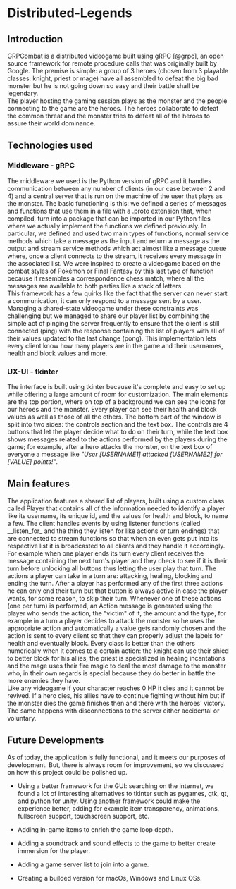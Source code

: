 # Distributed-Legends
## Introduction

GRPCombat is a distributed videogame built using gRPC [@grpc], an open
source framework for remote procedure calls that was originally built by
Google. The premise is simple: a group of 3 heroes (chosen from 3
playable classes: knight, priest or mage) have all assembled to defeat
the big bad monster but he is not going down so easy and their battle
shall be legendary.\
The player hosting the gaming session plays as the monster and the
people connecting to the game are the heroes. The heroes collaborate to
defeat the common threat and the monster tries to defeat all of the
heroes to assure their world dominance.

## Technologies used

### Middleware - gRPC

The middleware we used is the Python version of gRPC and it handles
communication between any number of clients (in our case between 2 and
4) and a central server that is run on the machine of the user that
plays as the monster. The basic functioning is this: we defined a series
of messages and functions that use them in a file with a .proto
extension that, when compiled, turn into a package that can be imported
in our Python files where we actually implement the functions we defined
previously. In particular, we defined and used two main types of
functions, normal service methods which take a message as the input and
return a message as the output and stream service methods which act
almost like a message queue where, once a client connects to the stream,
it receives every message in the associated list. We were inspired to
create a videogame based on the combat styles of Pokémon or Final
Fantasy by this last type of function because it resembles a
correspondence chess match, where all the messages are available to both
parties like a stack of letters.\
This framework has a few quirks like the fact that the server can never
start a communication, it can only respond to a message sent by a user.
Managing a shared-state videogame under these constraints was
challenging but we managed to share our player list by combining the
simple act of pinging the server frequently to ensure that the client is
still connected (ping) with the response containing the list of players
with all of their values updated to the last change (pong). This
implementation lets every client know how many players are in the game
and their usernames, health and block values and more.

### UX-UI - tkinter

The interface is built using tkinter because it's complete and
easy to set up while offering a large amount of room for customization.
The main elements are the top portion, where on top of a background we
can see the icons for our heroes and the monster. Every player can see
their health and block values as well as those of all the others. The
bottom part of the window is split into two sides: the controls section
and the text box. The controls are 4 buttons that let the player decide
what to do on their turn, while the text box shows messages related to
the actions performed by the players during the game; for example, after
a hero attacks the monster, on the text box of everyone a message like
*"User \[USERNAME1\] attacked \[USERNAME2\] for \[VALUE\] points!\"*.

## Main features

The application features a shared list of players, built using a custom
class called Player that contains all of the information needed to
identify a player like its username, its unique id, and the values for
health and block, to name a few. The client handles events by using
listener functions (called \_\_listen_for\_ and the thing they listen
for like actions or turn endings) that are connected to stream functions
so that when an even gets put into its respective list it is broadcasted
to all clients and they handle it accordingly. For example when one
player ends its turn every client receives the message containing the
next turn's player and they check to see if it is their turn before
unlocking all buttons thus letting the user play that turn. The actions
a player can take in a turn are: attacking, healing, blocking and ending
the turn. After a player has performed any of the first three actions he
can only end their turn but that button is always active in case the
player wants, for some reason, to skip their turn. Whenever one of these
actions (one per turn) is performed, an Action message is generated
using the player who sends the action, the "victim\" of it, the amount
and the type, for example in a turn a player decides to attack the
monster so he uses the appropriate action and automatically a value gets
randomly chosen and the action is sent to every client so that they can
properly adjust the labels for health and eventually block. Every class
is better than the others numerically when it comes to a certain action:
the knight can use their shied to better block for his allies, the
priest is specialized in healing incantations and the mage uses their
fire magic to deal the most damage to the monster who, in their own
regards is special because they do better in battle the more enemies
they have.\
Like any videogame if your character reaches 0 HP it dies and it cannot
be revived. If a hero dies, his allies have to continue fighting without
him but if the monster dies the game finishes then and there with the
heroes' victory. The same happens with disconnections to the server
either accidental or voluntary.


## Future Developments

As of today, the application is fully functional, and it meets our
purposes of development. But, there is always room for improvement, so
we discussed on how this project could be polished up.

-   Using a better framework for the GUI: searching on the internet, we
    found a lot of interesting alternatives to tkinter such as pygames,
    gtk, qt, and python for unity. Using another framework could make
    the experience better, adding for example item transparency,
    animations, fullscreen support, touchscreen support, etc.

-   Adding in-game items to enrich the game loop depth.

-   Adding a soundtrack and sound effects to the game to better create
    immersion for the player.

-   Adding a game server list to join into a game.

-   Creating a builded version for macOs, Windows and Linux OSs.

